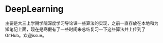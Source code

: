 # DeepLearning
主要是大三上学期学院深度学习导论课一些算法的实现，之前一直存放在本地和为知笔记上面，现在是寒假有了一些时间来总结复习一下这些算法并上传到了GitHub。欢迎issue。
